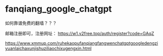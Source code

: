 # fanqiang_google_chatgpt

如何靠谱免费的翻墙？？？

邮箱注册即可，注册网址： https://w1.v2free.top/auth/register?code=GAqZ

https://www.xmmup.com/ruhekaopufanqiangfangwenchatgptgoogledengziyuanlaichaxunjishuziliaochixugengxin.html


